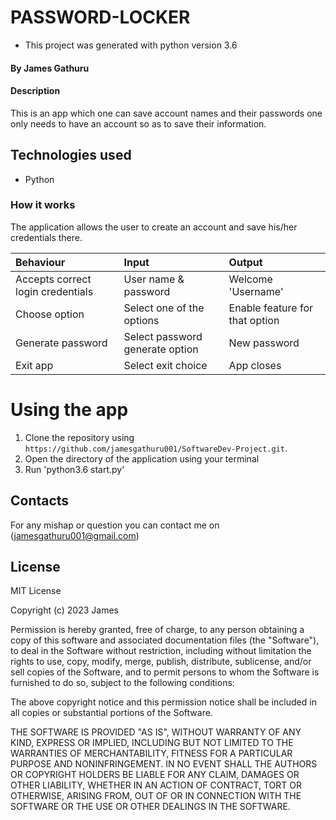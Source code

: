 # PASSWORD-LOCKER

* This project was generated with python version 3.6

#### By **James Gathuru**

#### Description
This is an app which one can save account names and their passwords one only needs to have an account so as to save their information. 

## Technologies used
* Python

### How it works
The application allows the user to create an account and save his/her credentials there.

| Behaviour                        | Input                          | Output                                 |
| :--------------------------------| :------------------------------|:---------------------------------------|
| Accepts correct login credentials| User name & password           | Welcome 'Username'                     | 
| Choose option                    | Select one of the options      | Enable feature for that option         |
| Generate password                | Select password generate option| New password                           |
| Exit app                         | Select exit choice             | App closes                             |

# Using the app
1. Clone the repository using `https://github.com/jamesgathuru001/SoftwareDev-Project.git`.
2. Open the directory of the application using your terminal
3. Run 'python3.6 start.py'

## Contacts
For any mishap or question you can contact me on (jamesgathuru001@gmail.com)

## License
MIT License

Copyright (c) 2023 James

Permission is hereby granted, free of charge, to any person obtaining a copy
of this software and associated documentation files (the "Software"), to deal
in the Software without restriction, including without limitation the rights
to use, copy, modify, merge, publish, distribute, sublicense, and/or sell
copies of the Software, and to permit persons to whom the Software is
furnished to do so, subject to the following conditions:

The above copyright notice and this permission notice shall be included in all
copies or substantial portions of the Software.

THE SOFTWARE IS PROVIDED "AS IS", WITHOUT WARRANTY OF ANY KIND, EXPRESS OR
IMPLIED, INCLUDING BUT NOT LIMITED TO THE WARRANTIES OF MERCHANTABILITY,
FITNESS FOR A PARTICULAR PURPOSE AND NONINFRINGEMENT. IN NO EVENT SHALL THE
AUTHORS OR COPYRIGHT HOLDERS BE LIABLE FOR ANY CLAIM, DAMAGES OR OTHER
LIABILITY, WHETHER IN AN ACTION OF CONTRACT, TORT OR OTHERWISE, ARISING FROM,
OUT OF OR IN CONNECTION WITH THE SOFTWARE OR THE USE OR OTHER DEALINGS IN THE
SOFTWARE.